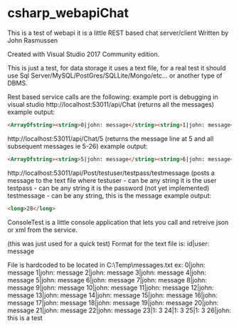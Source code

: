 # csharp_webapiChat
This is a test of webapi it is a little REST based chat server/client
Written by John Rasmussen

Created with Visual Studio 2017 Community edition.

This is just a test, for data storage it uses a text file, for a real test it should use 
Sql Server/MySQL/PostGres/SQLLite/Mongo/etc... or another type of DBMS.

Rest based service calls are the following:
example port is debugging in visual studio
http://localhost:53011/api/Chat (returns all the messages)
example output:
```html
<ArrayOfstring><string>0|john: message</string><string>1|john: message</string>...
```

http://localhost:53011/api/Chat/5 (returns the message line at 5 and all subsequent messages ie 5-26)
example output:
```html
<ArrayOfstring><string>5|john: message</string><string>6|john: message</string>...
```

http://localhost:53011/api/Post/testuser/testpass/testmessage (posts a message to the text file where
testuser - can be any string it is the user
testpass - can be any string it is the password (not yet implemented)
testmessage - can be any string, this is the message 
example output:
```html
<long>28</long>
```

ConsoleTest is a little console application that lets you call and retreive json or xml from the service.

(this was just used for a quick test)
Format for the text file is:
id|user: message

File is hardcoded to be located in C:\Temp\messages.txt
ex:
0|john: message
1|john: message
2|john: message
3|john: message
4|john: message
5|john: message
6|john: message
7|john: message
8|john: message
9|john: message
10|john: message
11|john: message
12|john: message
13|john: message
14|john: message
15|john: message
16|john: message
17|john: message
18|john: message
19|john: message
20|john: message
21|john: message
22|john: message
23|1: 3
24|1: 3
25|1: 3
26|john: this is a test
